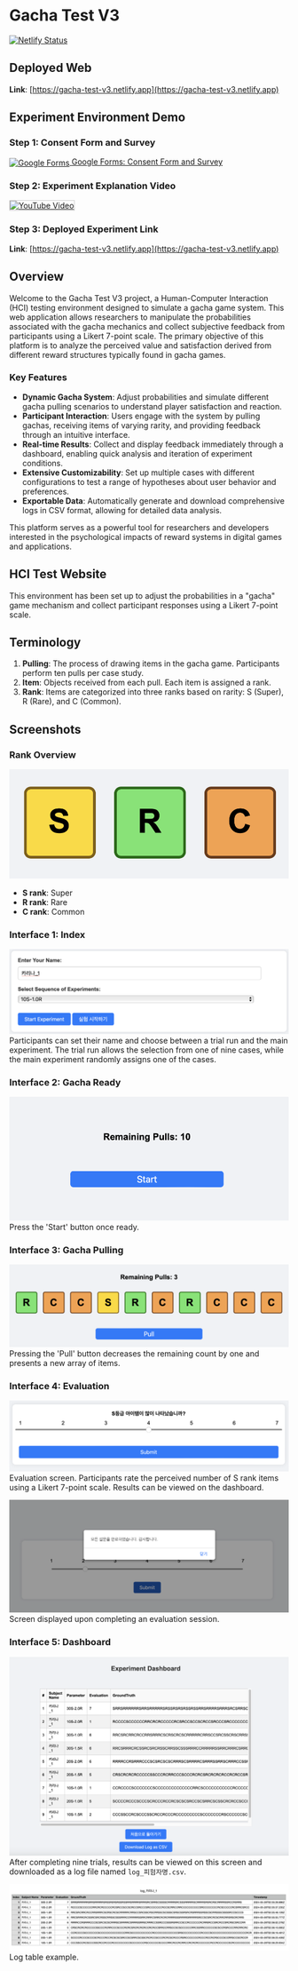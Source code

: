 # Gacha Test V3

[![Netlify Status](https://api.netlify.com/api/v1/badges/3679aa29-600c-43b0-afda-93a6155dab27/deploy-status)](https://app.netlify.com/sites/gacha-test-v3/deploys)

## Deployed Web

**Link**: [https://gacha-test-v3.netlify.app](https://gacha-test-v3.netlify.app)

## Experiment Environment Demo

### Step 1: Consent Form and Survey

<a href="https://docs.google.com/forms/d/e/1FAIpQLSdpELvjNIKBLMGdD9qjkgOgHsStuCaJFaAta0goKSlskDg-7g/viewform" target="_blank">
  <img src="https://www.gstatic.com/images/branding/product/2x/forms_2020q4_48dp.png" alt="Google Forms" width="48" height="48" style="vertical-align:middle;" />
  Google Forms: Consent Form and Survey
</a>

### Step 2: Experiment Explanation Video

<a href="https://www.youtube.com/watch?v=RP6WzLtI7KY" target="_blank">
  <img src="https://img.youtube.com/vi/RP6WzLtI7KY/0.jpg" alt="YouTube Video" width="300" height="200" style="border:1px solid #ccc;" />
</a>

### Step 3: Deployed Experiment Link

**Link**: [https://gacha-test-v3.netlify.app](https://gacha-test-v3.netlify.app)

## Overview

Welcome to the Gacha Test V3 project, a Human-Computer Interaction (HCI) testing environment designed to simulate a gacha game system. This web application allows researchers to manipulate the probabilities associated with the gacha mechanics and collect subjective feedback from participants using a Likert 7-point scale. The primary objective of this platform is to analyze the perceived value and satisfaction derived from different reward structures typically found in gacha games.

### Key Features

- **Dynamic Gacha System**: Adjust probabilities and simulate different gacha pulling scenarios to understand player satisfaction and reaction.
- **Participant Interaction**: Users engage with the system by pulling gachas, receiving items of varying rarity, and providing feedback through an intuitive interface.
- **Real-time Results**: Collect and display feedback immediately through a dashboard, enabling quick analysis and iteration of experiment conditions.
- **Extensive Customizability**: Set up multiple cases with different configurations to test a range of hypotheses about user behavior and preferences.
- **Exportable Data**: Automatically generate and download comprehensive logs in CSV format, allowing for detailed data analysis.

This platform serves as a powerful tool for researchers and developers interested in the psychological impacts of reward systems in digital games and applications.

## HCI Test Website

This environment has been set up to adjust the probabilities in a "gacha" game mechanism and collect participant responses using a Likert 7-point scale.

## Terminology

1. **Pulling**: The process of drawing items in the gacha game. Participants perform ten pulls per case study.
2. **Item**: Objects received from each pull. Each item is assigned a rank.
3. **Rank**: Items are categorized into three ranks based on rarity: S (Super), R (Rare), and C (Common).

## Screenshots

### Rank Overview

![Example Rank](./img/example_rank.png)

- **S rank**: Super
- **R rank**: Rare
- **C rank**: Common

### Interface 1: Index

![Interface 1 Index](./img/interface_1_index.png)
Participants can set their name and choose between a trial run and the main experiment. The trial run allows the selection from one of nine cases, while the main experiment randomly assigns one of the cases.

### Interface 2: Gacha Ready

![Interface 2 Gacha Ready](./img/interface_2_gacha_ready.png)
Press the 'Start' button once ready.

### Interface 3: Gacha Pulling

![Interface 3 Gacha Pulling](./img/interface_3_gacha_pulling.png)
Pressing the 'Pull' button decreases the remaining count by one and presents a new array of items.

### Interface 4: Evaluation

![Interface 4 Evaluation](./img/interface_4_evaluation.png)
Evaluation screen. Participants rate the perceived number of S rank items using a Likert 7-point scale. Results can be viewed on the dashboard.

![Evaluation Complete](./img/interface_5_evaluation_complete.png)
Screen displayed upon completing an evaluation session.

### Interface 5: Dashboard

![Dashboard](./img/interface_6_dashboard.png)
After completing nine trials, results can be viewed on this screen and downloaded as a log file named `log_피험자명.csv`.

![Log Table](./img/interface_7_logtable.png)
Log table example.
